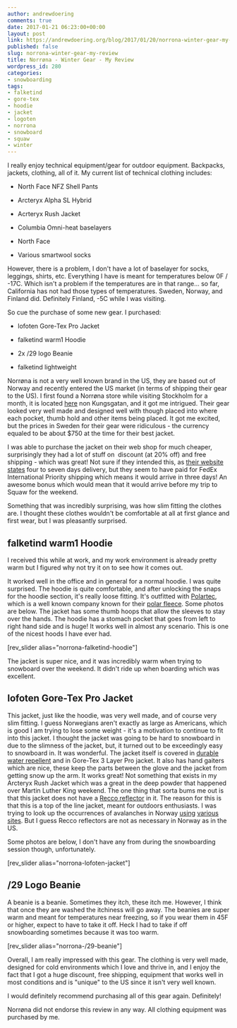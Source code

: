```yaml
---
author: andrewdoering
comments: true
date: 2017-01-21 06:23:00+00:00
layout: post
link: https://andrewdoering.org/blog/2017/01/20/norrona-winter-gear-my-review/
published: false
slug: norrona-winter-gear-my-review
title: Norrøna - Winter Gear - My Review
wordpress_id: 280
categories:
- snowboarding
tags:
- falketind
- gore-tex
- hoodie
- jacket
- logoten
- norrona
- snowboard
- squaw
- winter
---
```


I really enjoy technical equipment/gear for outdoor equipment. Backpacks, jackets, clothing, all of it. My current list of technical clothing includes:




    
  * North Face NFZ Shell Pants

    
  * Arcteryx Alpha SL Hybrid

    
  * Acrteryx Rush Jacket

    
  * Columbia Omni-heat baselayers

    
  * North Face

    
  * Various smartwool socks



However, there is a problem, I don't have a lot of baselayer for socks, leggings, shirts, etc. Everything I have is meant for temperatures below 0F / -17C. Which isn't a problem if the temperatures are in that range... so far, California has not had those types of temperatures. Sweden, Norway, and Finland did. Definitely Finland, -5C while I was visiting.

So cue the purchase of some new gear. I purchased:


    
  * lofoten Gore-Tex Pro Jacket

    
  * falketind warm1 Hoodie

    
  * 2x /29 logo Beanie

    
  * falketind lightweight



Norrøna is not a very well known brand in the US, they are based out of Norway and recently entered the US market (in terms of shipping their gear to the US). I first found a Norrøna store while visiting Stockholm for a month, it is located [here](https://goo.gl/maps/YkJAw9fPpNK2) non Kungsgatan, and it got me intrigued. Their gear looked very well made and designed well with though placed into where each pocket, thumb hold and other items being placed. It got me excited, but the prices in Sweden for their gear were ridiculous - the currency equaled to be about $750 at the time for their best jacket.

I was able to purchase the jacket on their web shop for much cheaper, surprisingly they had a lot of stuff on  discount (at 20% off) and free shipping - which was great! Not sure if they intended this, as [their website states](https://www.norrona.com/en-GB/Help-me/Shipping/) four to seven days delivery, but they seem to have paid for FedEx International Priority shipping which means it would arrive in three days! An awesome bonus which would mean that it would arrive before my trip to Squaw for the weekend.

Something that was incredibly surprising, was how slim fitting the clothes are. I thought these clothes wouldn't be comfortable at all at first glance and first wear, but I was pleasantly surprised.



## falketind warm1 Hoodie



I received this while at work, and my work environment is already pretty warm but I figured why not try it on to see how it comes out.

It worked well in the office and in general for a normal hoodie. I was quite surprised. The hoodie is quite comfortable, and after unlocking the snaps for the hoodie section, it's really loose fitting. It's outfitted with [Polartec](http://polartec.com/), which is a well known company known for their [polar fleece](https://en.wikipedia.org/wiki/Polar_fleece). Some photos are below. The jacket has some thumb hoops that allow the sleeves to stay over the hands. The hoodie has a stomach pocket that goes from left to right hand side and is huge! It works well in almost any scenario. This is one of the nicest hoods I have ever had.

[rev_slider alias="norrona-falketind-hoodie"]

The jacket is super nice, and it was incredibly warm when trying to snowboard over the weekend. It didn't ride up when boarding which was excellent.



## lofoten Gore-Tex Pro Jacket



This jacket, just like the hoodie, was very well made, and of course very slim fitting. I guess Norwegians aren't exactly as large as Americans, which is good I am trying to lose some weight - it's a motivation to continue to fit into this jacket. I thought the jacket was going to be hard to snowboard in due to the slimness of the jacket, but, it turned out to be exceedingly easy to snowboard in. It was wonderful. The jacket itself is covered in [durable water repellent](https://en.wikipedia.org/wiki/Durable_water_repellent) and in Gore-Tex 3 Layer Pro jacket. It also has hand gaiters which are nice, these keep the parts between the glove and the jacket from getting snow up the arm. It works great! Not something that exists in my Arcteryx Rush Jacket which was a great in the deep powder that happened over Martin Luther King weekend. The one thing that sorta bums me out is that this jacket does not have a [Recco reflector](http://www.recco.com/the-recco-system) in it. The reason for this is that this is a top of the line jacket, meant for outdoors enthusiasts. I was trying to look up the occurrences of avalanches in Norway [using](https://www.lawis.at/incident/index.php?profile_lang=en&header=1) [various](http://www.independent.co.uk/news/world/europe/norway-avalanche-kills-one-and-injures-9-others-as-tons-of-snow-tumbles-on-arctic-svalbard-a6780271.html) [sites](https://www.wallowaavalanchecenter.org/node/957). But I guess Recco reflectors are not as necessary in Norway as in the US.

Some photos are below, I don't have any from during the snowboarding session though, unfortunately.

[rev_slider alias="norrona-lofoten-jacket"]



## /29 Logo Beanie



A beanie is a beanie. Sometimes they itch, these itch me. However, I think that once they are washed the itchiness will go away. The beanies are super warm and meant for temperatures near freezing, so if you wear them in 45F or higher, expect to have to take it off. Heck I had to take if off snowboarding sometimes because it was too warm.

[rev_slider alias="norrona-/29-beanie"]



Overall, I am really impressed with this gear. The clothing is very well made, designed for cold environments which I love and thrive in, and I enjoy the fact that I got a huge discount, free shipping, equipment that works well in most conditions and is "unique" to the US since it isn't very well known.

I would definitely recommend purchasing all of this gear again. Definitely!

Norrøna did not endorse this review in any way. All clothing equipment was purchased by me.
